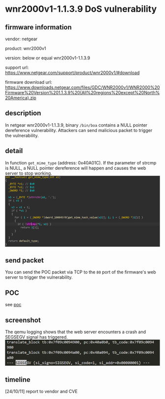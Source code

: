# wnr2000v1-1.1.3.9 DoS vulnerability
## firmware information
vendor: netgear

product: wnr2000v1

version: below or equal wnr2000v1-1.1.3.9

support url: https://www.netgear.com/support/product/wnr2000v1/#download

firmware download url: https://www.downloads.netgear.com/files/GDC/WNR2000v1/WNR2000%20Firmware%20Version%201.1.3.9%20(All%20regions%20except%20North%20America).zip

## description
In netgear wnr2000v1-1.1.3.9, binary `/bin/boa` contains a NULL pointer dereference vulnerability. Attackers can send malicious packet to trigger the vulnerability.

## detail
In function `get_mime_type` (address: 0x40A01C). If the parameter of strcmp is NULL, a NULL pointer dereference will happen and causes the web server to stop working.
![strcmp_dos](image.png)

## send packet
You can send the POC packet via TCP to the `80` port of the firmware's web server to trigger the vulnerability.

## POC
see [poc](./poc)

## screenshot
The qemu logging shows that the web server encounters a crash and SEGSEGV signal has triggered.
![seg_fault](image-3.png)

## timeline
[24/10/11] report to vendor and CVE